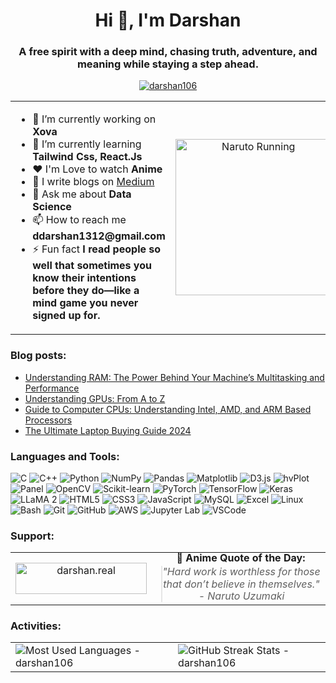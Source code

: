 <h1 align="center">Hi 👋, I'm Darshan</h1>
<h3 align="center">A free spirit with a deep mind, chasing truth, adventure, and meaning while staying a step ahead.</h3>

<p align="center">
  <a href="https://github.com/ryo-ma/github-profile-trophy">
    <img src="https://github-profile-trophy.vercel.app/?username=darshan106&theme=onedark" alt="darshan106" />
  </a>
</p>

<!-- Use a table to align text (left) and GIF (right) -->
<table>
  <tr>
    <td>
      <!-- Left Side - Text Section -->
      <ul>
        <li>🔭 I’m currently working on <strong>Xova</strong></li>
        <li>🌱 I’m currently learning <strong>Tailwind Css, React.Js</strong></li>
        <li>❤️ I'm Love to watch <strong>Anime</strong></li>
        <li>📝 I write blogs on <a href="https://medium.com/@darshanx106">Medium</a></li>
        <li>💬 Ask me about <strong>Data Science</strong></li>
        <li>📫 How to reach me <strong>ddarshan1312@gmail.com</strong></li>
        <li>⚡ Fun fact <strong>I read people so well that sometimes you know their intentions before they do—like a mind game you never signed up for.</strong></li>
      </ul>
    </td>
    <td align="center">
      <!-- Right Side - GIF Section -->
      <img src="https://media2.giphy.com/media/v1.Y2lkPTc5MGI3NjExNnNhZDY2NmNmaTJkMzRqdzg5cTBidng0NjYzdXhvNm81amdnNm5sYiZlcD12MV9pbnRlcm5hbF9naWZfYnlfaWQmY3Q9Zw/l0HUqH3L3QDEZkKGI/giphy.gif" width="250" alt="Naruto Running">
    </td>
  </tr>
</table>

### Blog posts:
<!-- BLOG-POST-LIST:START -->
- [Understanding RAM: The Power Behind Your Machine’s Multitasking and Performance](https://medium.com/@darshanx106/understanding-ram-the-power-behind-your-machines-multitasking-and-performance-b340b42a2020?source=rss-97a722ca7903------2)
- [Understanding GPUs: From A to Z](https://medium.com/@darshanx106/understanding-gpus-from-a-to-z-51b52d62b1bf?source=rss-97a722ca7903------2)
- [Guide to Computer CPUs: Understanding Intel, AMD, and ARM Based Processors](https://medium.com/@darshanx106/guide-to-computer-cpus-understanding-intel-amd-and-arm-based-processors-786afde29d25?source=rss-97a722ca7903------2)
- [The Ultimate Laptop Buying Guide 2024](https://medium.com/@darshanx106/the-ultimate-laptop-buying-guide-2024-6c6245486762?source=rss-97a722ca7903------2)
<!-- BLOG-POST-LIST:END -->

<h3 align="left">Languages and Tools:</h3>   
<p align="left">
    <img src="https://img.shields.io/badge/C-00599C?style=for-the-badge&logo=c&logoColor=white" alt="C" />
    <img src="https://img.shields.io/badge/C%2B%2B-00599C?style=for-the-badge&logo=c%2B%2B&logoColor=white" alt="C++" />
    <img src="https://img.shields.io/badge/Python-3776AB?style=for-the-badge&logo=python&logoColor=white" alt="Python" />
    <img src="https://img.shields.io/badge/NumPy-013243?style=for-the-badge&logo=numpy&logoColor=white" alt="NumPy" />
    <img src="https://img.shields.io/badge/Pandas-150458?style=for-the-badge&logo=pandas&logoColor=white" alt="Pandas" />
    <img src="https://img.shields.io/badge/Matplotlib-11557c?style=for-the-badge&logo=Matplotlib&logoColor=white" alt="Matplotlib" />
    <img src="https://img.shields.io/badge/D3.js-F9A03C?style=for-the-badge&logo=d3.js&logoColor=white" alt="D3.js" />
    <img src="https://img.shields.io/badge/hvPlot-FF7900?style=for-the-badge&logo=holoviews&logoColor=white" alt="hvPlot" />
    <img src="https://img.shields.io/badge/Panel-00A98F?style=for-the-badge&logo=panel&logoColor=white" alt="Panel" />
    <img src="https://img.shields.io/badge/OpenCV-5C3EE8?style=for-the-badge&logo=opencv&logoColor=white" alt="OpenCV" />
    <img src="https://img.shields.io/badge/Scikit--learn-F7931E?style=for-the-badge&logo=scikit-learn&logoColor=white" alt="Scikit-learn" />
    <img src="https://img.shields.io/badge/PyTorch-EE4C2C?style=for-the-badge&logo=pytorch&logoColor=white" alt="PyTorch" />
    <img src="https://img.shields.io/badge/TensorFlow-FF6F00?style=for-the-badge&logo=tensorflow&logoColor=white" alt="TensorFlow" />
    <img src="https://img.shields.io/badge/Keras-D00000?style=for-the-badge&logo=keras&logoColor=white" alt="Keras" />
    <img src="https://img.shields.io/badge/LLaMA_2-0055D4?style=for-the-badge&logo=meta&logoColor=white" alt="LLaMA 2" />
    <img src="https://img.shields.io/badge/HTML5-E34F26?style=for-the-badge&logo=html5&logoColor=white" alt="HTML5" />
    <img src="https://img.shields.io/badge/CSS3-1572B6?style=for-the-badge&logo=css3&logoColor=white" alt="CSS3" />
    <img src="https://img.shields.io/badge/JavaScript-F7DF1E?style=for-the-badge&logo=javascript&logoColor=black" alt="JavaScript" />
    <img src="https://img.shields.io/badge/MySQL-4479A1?style=for-the-badge&logo=mysql&logoColor=white" alt="MySQL" />
    <img src="https://img.shields.io/badge/Excel-217346?style=for-the-badge&logo=microsoft-excel&logoColor=white" alt="Excel" />
    <img src="https://img.shields.io/badge/Linux-FCC624?style=for-the-badge&logo=linux&logoColor=black" alt="Linux" />
    <img src="https://img.shields.io/badge/Bash-4EAA25?style=for-the-badge&logo=gnu-bash&logoColor=white" alt="Bash" />
    <img src="https://img.shields.io/badge/Git-F05032?style=for-the-badge&logo=git&logoColor=white" alt="Git" />
    <img src="https://img.shields.io/badge/GitHub-181717?style=for-the-badge&logo=github&logoColor=white" alt="GitHub" />
    <img src="https://img.shields.io/badge/AWS-232F3E?style=for-the-badge&logo=amazonaws&logoColor=white" alt="AWS" />
    <img src="https://img.shields.io/badge/Jupyter_Lab-F37626?style=for-the-badge&logo=jupyter&logoColor=white" alt="Jupyter Lab" />
    <img src="https://img.shields.io/badge/VS_Code-007ACC?style=for-the-badge&logo=visualstudiocode&logoColor=white" alt="VSCode" />
</p>

<h3 align="left">Support:</h3>
<table>
    <tr>
        <td align="center">
            <a href="https://www.buymeacoffee.com/darshan.real" target="_blank">
                <img src="https://cdn.buymeacoffee.com/buttons/v2/default-yellow.png" height="50" width="210" alt="darshan.real" />
            </a>
        </td>
      <td align="center" style="padding-left: 15px; padding-top: 0; margin-top: 0; line-height: 1;">
    <h4 style="margin: 0; padding: 0; line-height: 1;">💬 Anime Quote of the Day:</h4>
    <blockquote style="margin: 5px 0 0 0; padding: 0;">
        <p style="margin: 0; padding: 0; line-height: 1.2;">
            <em>"Hard work is worthless for those that don’t believe in themselves." - Naruto Uzumaki</em>
        </p>
    </blockquote>
</td>
    </tr>
</table>

<h3 align="left">Activities:</h3>
<table>
    <tr>
        <td>
            <img src="https://github-readme-stats.vercel.app/api/top-langs?username=darshan106&show_icons=true&locale=en&layout=compact" alt="Most Used Languages - darshan106" />
        </td>
        <td>
            <img src="https://github-readme-streak-stats.herokuapp.com/?user=darshan106&" alt="GitHub Streak Stats - darshan106" />
        </td>
    </tr>
</table>
